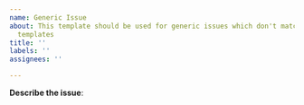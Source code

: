 ```yaml
---
name: Generic Issue
about: This template should be used for generic issues which don't match any other
  templates
title: ''
labels: ''
assignees: ''

---
```


**Describe the issue**:
